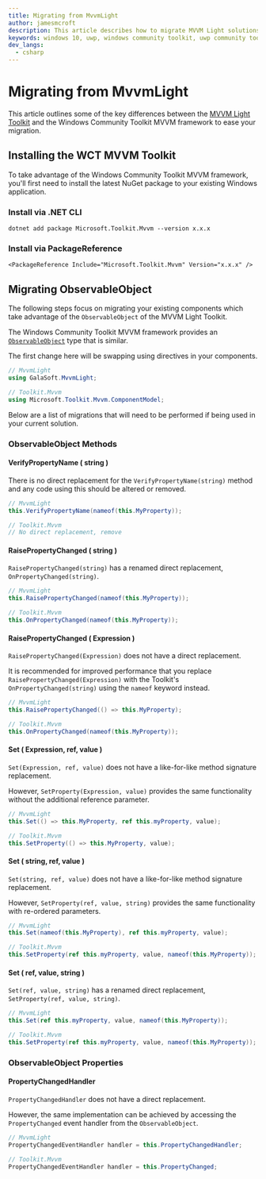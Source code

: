 ```yaml
---
title: Migrating from MvvmLight
author: jamesmcroft
description: This article describes how to migrate MVVM Light solutions to the Windows Community Toolkit MVVM framework.
keywords: windows 10, uwp, windows community toolkit, uwp community toolkit, uwp toolkit, mvvm, mvvmlight, net core, net standard
dev_langs:
  - csharp
---
```


# Migrating from MvvmLight

This article outlines some of the key differences between the [MVVM Light Toolkit](https://github.com/lbugnion/mvvmlight) and the Windows Community Toolkit MVVM framework to ease your migration. 

## Installing the WCT MVVM Toolkit

To take advantage of the Windows Community Toolkit MVVM framework, you'll first need to install the latest NuGet package to your existing Windows application.

### Install via .NET CLI

```
dotnet add package Microsoft.Toolkit.Mvvm --version x.x.x
```

### Install via PackageReference

```
<PackageReference Include="Microsoft.Toolkit.Mvvm" Version="x.x.x" />
```

## Migrating ObservableObject

The following steps focus on migrating your existing components which take advantage of the `ObservableObject` of the MVVM Light Toolkit. 

The Windows Community Toolkit MVVM framework provides an [`ObservableObject`](ObservableObject) type that is similar. 

The first change here will be swapping using directives in your components.

```csharp
// MvvmLight
using GalaSoft.MvvmLight;

// Toolkit.Mvvm
using Microsoft.Toolkit.Mvvm.ComponentModel;
```

Below are a list of migrations that will need to be performed if being used in your current solution.

### ObservableObject Methods

#### VerifyPropertyName ( string )

There is no direct replacement for the `VerifyPropertyName(string)` method and any code using this should be altered or removed.

```csharp
// MvvmLight
this.VerifyPropertyName(nameof(this.MyProperty));

// Toolkit.Mvvm
// No direct replacement, remove
```

#### RaisePropertyChanged ( string )

`RaisePropertyChanged(string)` has a renamed direct replacement, `OnPropertyChanged(string)`.

```csharp
// MvvmLight
this.RaisePropertyChanged(nameof(this.MyProperty));

// Toolkit.Mvvm
this.OnPropertyChanged(nameof(this.MyProperty));
```

#### RaisePropertyChanged ( Expression )

`RaisePropertyChanged(Expression)` does not have a direct replacement. 

It is recommended for improved performance that you replace `RaisePropertyChanged(Expression)` with the Toolkit's `OnPropertyChanged(string)` using the `nameof` keyword instead.

```csharp
// MvvmLight
this.RaisePropertyChanged(() => this.MyProperty);

// Toolkit.Mvvm
this.OnPropertyChanged(nameof(this.MyProperty));
```

#### Set ( Expression, ref, value )

`Set(Expression, ref, value)` does not have a like-for-like method signature replacement. 

However, `SetProperty(Expression, value)` provides the same functionality without the additional reference parameter.

```csharp
// MvvmLight
this.Set(() => this.MyProperty, ref this.myProperty, value);

// Toolkit.Mvvm
this.SetProperty(() => this.MyProperty, value);
```

#### Set ( string, ref, value )

`Set(string, ref, value)` does not have a like-for-like method signature replacement. 

However, `SetProperty(ref, value, string)` provides the same functionality with re-ordered parameters.

```csharp
// MvvmLight
this.Set(nameof(this.MyProperty), ref this.myProperty, value);

// Toolkit.Mvvm
this.SetProperty(ref this.myProperty, value, nameof(this.MyProperty));
```

#### Set ( ref, value, string )

`Set(ref, value, string)` has a renamed direct replacement, `SetProperty(ref, value, string)`.

```csharp
// MvvmLight
this.Set(ref this.myProperty, value, nameof(this.MyProperty));

// Toolkit.Mvvm
this.SetProperty(ref this.myProperty, value, nameof(this.MyProperty));
```

### ObservableObject Properties

#### PropertyChangedHandler

`PropertyChangedHandler` does not have a direct replacement. 

However, the same implementation can be achieved by accessing the `PropertyChanged` event handler from the `ObservableObject`.

```csharp
// MvvmLight
PropertyChangedEventHandler handler = this.PropertyChangedHandler;

// Toolkit.Mvvm
PropertyChangedEventHandler handler = this.PropertyChanged;
```